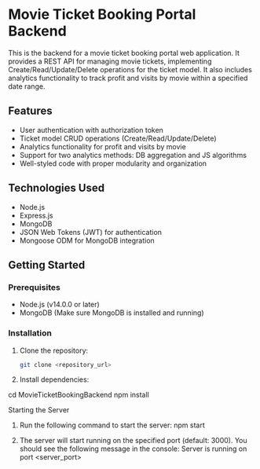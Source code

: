 # Movie Ticket Booking Portal Backend

This is the backend for a movie ticket booking portal web application. It provides a REST API for managing movie tickets, implementing Create/Read/Update/Delete operations for the ticket model. It also includes analytics functionality to track profit and visits by movie within a specified date range.

## Features

- User authentication with authorization token
- Ticket model CRUD operations (Create/Read/Update/Delete)
- Analytics functionality for profit and visits by movie
- Support for two analytics methods: DB aggregation and JS algorithms
- Well-styled code with proper modularity and organization

## Technologies Used

- Node.js
- Express.js
- MongoDB
- JSON Web Tokens (JWT) for authentication
- Mongoose ODM for MongoDB integration

## Getting Started

### Prerequisites

- Node.js (v14.0.0 or later)
- MongoDB (Make sure MongoDB is installed and running)

### Installation

1. Clone the repository:

   ```bash
   git clone <repository_url>

2. Install dependencies:

cd MovieTicketBookingBackend
npm install

Starting the Server

1. Run the following command to start the server:
npm start

2. The server will start running on the specified port (default: 3000). You should see the following message in the console:
Server is running on port <server_port>

